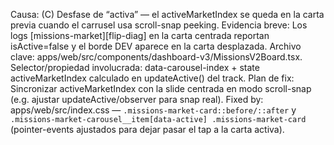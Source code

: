 Causa: (C) Desfase de “activa” — el activeMarketIndex se queda en la carta previa cuando el carrusel usa scroll-snap peeking.
Evidencia breve: Los logs [missions-market][flip-diag] en la carta centrada reportan isActive=false y el borde DEV aparece en la carta desplazada.
Archivo clave: apps/web/src/components/dashboard-v3/MissionsV2Board.tsx.
Selector/propiedad involucrada: data-carousel-index + state activeMarketIndex calculado en updateActive() del track.
Plan de fix: Sincronizar activeMarketIndex con la slide centrada en modo scroll-snap (e.g. ajustar updateActive/observer para snap real).
Fixed by: apps/web/src/index.css — `.missions-market-card::before/::after` y `.missions-market-carousel__item[data-active] .missions-market-card` (pointer-events ajustados para dejar pasar el tap a la carta activa).
